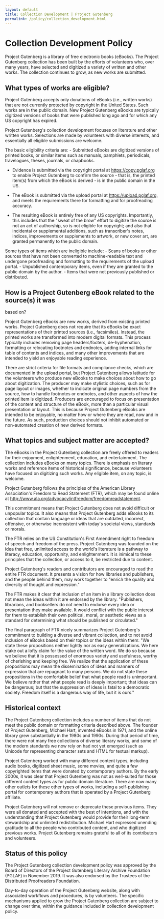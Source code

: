 ```yaml
---
layout: default
title: Collection Development | Project Gutenberg
permalink: /policy/collection_development.html
---
```


Collection Development Policy
=============================

Project Gutenberg is a library of free electronic books (eBooks).  The
Project Gutenberg collection has been built by the efforts of
volunteers who, over many years, have selected and digitized a variety
of written and other works. The collection continues to grow, as new
works are submitted.

## What types of works are eligible?

Project Gutenberg accepts only donations of eBooks (i.e., written
works) that are not currently protected by copyright in the United
States. Such works are in the public domain.  New Project Gutenberg
eBooks are typically digitized versions of books that were published
long ago and for which any US copyright has expired.

Project Gutenberg's collection development focuses on literature and
other written works.  Selections are made by volunteers with diverse
interests, and essentially all eligible submissions are welcome.

The basic eligibility criteria are: - Submitted eBooks are digitized
versions of printed books, or similar items such as manuals,
pamphlets, periodicals, travelogues, theses, journals, or chapbooks.

- Evidence is submitted via the copyright portal at
https://copy.pglaf.org to enable Project Gutenberg to confirm the
source - that is, the printed item(s) from which the eBook is 
derived - is in the public domain in the US.

- The eBook is submitted via the
upload portal at https://upload.pglaf.org, and meets the requirements
there for formatting and for proofreading accuracy.  

- The resulting eBook is entirely free of any US
copyrights. Importantly, this includes that the "sweat of the brow"
effort to digitize the source is not an act of authorship, so is not
eligible for copyright; and also that incidental or supplemental
additions, such as transcriber's notes, indices, improvements or
supplements to artwork, or new cover art, are granted permanently to
the public domain.

Some types of items which are ineligible include: - Scans of books or
other sources that have not been converted to machine-readable text
and undergone proofreading and formatting to the requirements of the
upload portal.  - Unpublished contemporary items, even if they are
granted to the public domain by the author.  - Items that were not
previously published or distributed.

## How is a Project Gutenberg eBook related to the source(s) it was
based on?

Project Gutenberg eBooks are new works, derived from existing printed
works. Project Gutenberg does not require that its eBooks be exact
representations of their printed sources (i.e., facsimiles). Instead,
the printed works are transformed into modern digital formats. This
process typically includes removing page headers/footers,
de-hyphenation, formatting or relocating footnotes and endnotes,
adding internal links for table of contents and indices, and many
other improvements that are intended to yield an enjoyable reading
experience.

There are strict criteria for file formats and compliance checks,
which are documented in the upload portal, but Project Gutenberg
allows latitude for the volunteers who produce new eBooks to make
choices about how to go about digitization. The producer may make
stylistic choices, such as for page layout or images, whether to
indicate original page numbers from the source, how to handle
footnotes or endnotes, and other aspects of how the printed item is
digitized. Producers are encouraged to focus on presentation of the
content and structure of the eBook, more than a particular visual
presentation or layout. This is because Project Gutenberg eBooks are
intended to be enjoyable, no matter how or where they are read, now
and in the future. As such, production choices should not inhibit
automated or non-automated creation of new derived formats.

## What topics and subject matter are accepted?

The eBooks in the Project Gutenberg collection are freely offered to
readers for their enjoyment, enlightenment, education, and
entertainment. The collection includes eBooks on many topics. There is
emphasis on literary works and reference items of historical
significance, because volunteers have focused on digitizing such
works. Any eligible item, on any topic, is welcome.

Project Gutenberg follows the principles of the American Library
Association's Freedom to Read Statement (FTR), which may be found
online at http://www.ala.org/advocacy/intfreedom/freedomreadstatement.

This commitment means that Project Gutenberg does not avoid difficult
or unpopular topics. It also means that Project Gutenberg adds eBooks
to its collection that contain language or ideas that are outdated,
incorrect, offensive, or otherwise inconsistent with today's societal
views, standards or morals.

The FTR relies on the US Constitution's First Amendment right to
freedom of speech and freedom of the press.  Project Gutenberg was
founded on the idea that free, unlimited access to the world's
literature is a pathway to literacy, education, opportunity, and
enlightenment. It is inimical to these principles that the collection,
or access to it, be restricted due to content.

Project Gutenberg's readers and contributors are encouraged to read
the entire FTR document. It presents a vision for how libraries and
publishers, and the people behind them, may work together to "enrich
the quality and diversity of thought and expression."

The FTR makes it clear that inclusion of an item in a library
collection does not mean the ideas within it are endorsed by the
library. "Publishers, librarians, and booksellers do not need to
endorse every idea or presentation they make available. It would
conflict with the public interest for them to establish their own
political, moral, or aesthetic views as a standard for determining
what should be published or circulated."

The final paragraph of FTR nicely summarizes Project Gutenberg's
commitment to building a diverse and vibrant collection, and to not
avoid inclusion of eBooks based on their topics or the ideas within
them: "We state these propositions neither lightly nor as easy
generalizations. We here stake out a lofty claim for the value of the
written word. We do so because we believe that it is possessed of
enormous variety and usefulness, worthy of cherishing and keeping
free. We realize that the application of these propositions may mean
the dissemination of ideas and manners of expression that are
repugnant to many persons. We do not state these propositions in the
comfortable belief that what people read is unimportant. We believe
rather that what people read is deeply important; that ideas can be
dangerous; but that the suppression of ideas is fatal to a democratic
society. Freedom itself is a dangerous way of life, but it is ours."

## Historical context

The Project Gutenberg collection includes a number of items that do
not meet the public domain or formatting criteria described above.
The founder of Project Gutenberg, Michael Hart, invented eBooks in
1971, and the online library grew substantially in the 1980s and
1990s. During that period of time, there were not many free
collections of diverse literary works, and some of the modern
standards we now rely on had not yet emerged (such as Unicode for
representing character sets and HTML for textual markup).

Project Gutenberg worked with many different content types, including
audio books, digitized sheet music, some movies, and quite a few
copyrighted items that were donated by contemporary authors. By the
early 2000s, it was clear that Project Gutenberg was not as
well-suited for those different content types as for public domain
literature. There are now many other outlets for these other types of
works, including a self-publishing portal for contemporary authors
that is operated by a Project Gutenberg affiliate.

Project Gutenberg will not remove or deprecate these previous
items. They were all donated and accepted with the best of intentions,
and with the understanding that Project Gutenberg would provide for
their long-term stewardship and unlimited redistribution. Michael Hart
expressed unending gratitude to all the people who contributed
content, and who digitized previous works. Project Gutenberg remains
grateful to all of its contributors and volunteers.

## Status of this policy

The Project Gutenberg collection development policy was approved by
the Board of Directors of the Project Gutenberg Literary Archive
Foundation (PGLAF) in November 2019. It was also endorsed by the
Trustees of the Distributed Proofreaders Foundation.

Day-to-day operation of the Project Gutenberg website, along with
associated workflows and procedures, is by volunteers. The specific
mechanisms applied to grow the Project Gutenberg collection are
subject to change over time, within the guidance included in
collection development policy.
